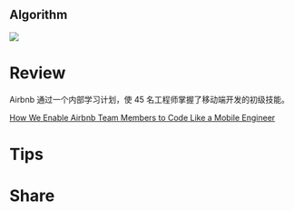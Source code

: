 ## Algorithm
![](https://img-blog.csdnimg.cn/e5890546a7b94228af23d7d52f2b37fc.png)

# Review
Airbnb 通过一个内部学习计划，使 45 名工程师掌握了移动端开发的初级技能。

[How We Enable Airbnb Team Members to Code Like a Mobile Engineer](https://medium.com/airbnb-engineering/how-we-enable-airbnb-team-members-to-code-like-a-mobile-engineer-d7181a20399f)

# Tips


# Share